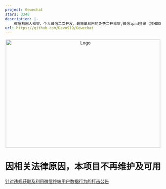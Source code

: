 ```yaml
---
project: Gewechat
stars: 3348
description: |-
    微信机器人框架，个人微信二次开发，最简单易用的免费二开框架,微信ipad登录（非HOOK破解桌面端）
url: https://github.com/Devo919/Gewechat
---
```


<p align="center">
  <img src="logo.png" width="500px" height="350px" alt=" Logo">
</p>

# 因相关法律原因，本项目不再维护及可用

[针对违规获取及利用微信终端用户数据行为的打击公告](https://mp.weixin.qq.com/s/A6h4ZLTE2EPrY7kJ5fHE2g)









